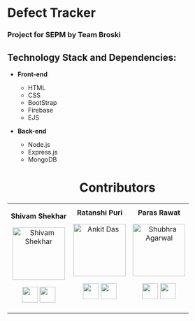 # Defect Tracker

### Project for SEPM by Team Broski

## Technology Stack and Dependencies:

- **Front-end**

  - HTML
  - CSS
  - BootStrap
  - Firebase
  - EJS

- **Back-end**
  - Node.js
  - Express.js
  - MongoDB

<h1 align="center"> Contributors </h1>
<table align="center">
<tr align="center">
<td>

<strong>Shivam Shekhar</strong>

<p align="center">
<img src = "https://avatars0.githubusercontent.com/u/60486289?s=460&v=4"  height="120" alt="Shivam Shekhar">
</p>
<p align="center">
<a href = "https://github.com/shvam0000"><img src = "http://www.iconninja.com/files/241/825/211/round-collaboration-social-github-code-circle-network-icon.svg" width="36" height = "36"/></a>
<a href = "https://www.linkedin.com/in/shivam-shekhar-062950182/">
<img src = "http://www.iconninja.com/files/863/607/751/network-linkedin-social-connection-circular-circle-media-icon.svg" width="36" height="36"/>
</a>
</p>
</td>
<td>
<strong>Ratanshi Puri</strong>
<p align="center">
<img src = "https://avatars.githubusercontent.com/u/51535047?v=4"  height="120" alt="Ankit Das">
</p>
<p align="center">
<a href = "https://github.com/Ratanshi"><img src = "http://www.iconninja.com/files/241/825/211/round-collaboration-social-github-code-circle-network-icon.svg" width="36" height = "36"/></a>
<a href = "https://www.linkedin.com/in/ratanshi/">
<img src = "http://www.iconninja.com/files/863/607/751/network-linkedin-social-connection-circular-circle-media-icon.svg" width="36" height="36"/>
</a>
</p>
</td>
<td>
<strong>Paras Rawat</strong>
<p align="center">
<img src = "https://avatars.githubusercontent.com/u/53486567?v=4"  height="120" alt="Shubhra Agarwal">
</p>
<p align="center">
<a href = "https://github.com/TrizteX"><img src = "http://www.iconninja.com/files/241/825/211/round-collaboration-social-github-code-circle-network-icon.svg" width="36" height = "36"/></a>
<a href = "https://www.linkedin.com/in/paras-rawat-427a52174/">
<img src = "http://www.iconninja.com/files/863/607/751/network-linkedin-social-connection-circular-circle-media-icon.svg" width="36" height="36"/>
</a>
</p>
</td>
</tr>
</table>
